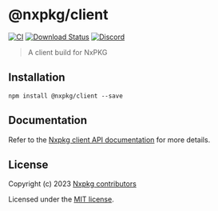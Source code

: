 # @nxpkg/client

[![CI](https://github.com/nxpkg/nxpkg/workflows/CI/badge.svg)](https://github.com/nxpkg/nxpkg/actions?query=workflow%3ACI)
[![Download Status](https://img.shields.io/npm/dm/@nxpkg/client.svg?style=flat-square)](https://www.npmjs.com/package/@nxpkg/client)
[![Discord](https://badgen.net/badge/icon/discord?icon=discord&label)](https://discord.gg/qa8kez8QBx)

> A client build for NxPKG

## Installation

```
npm install @nxpkg/client --save
```

## Documentation

Refer to the [Nxpkg client API documentation](https://docs.nxpkg.khulnasoft.com/api/client.html) for more details.

## License

Copyright (c) 2023 [Nxpkg contributors](https://github.com/nxpkg/nxpkg/graphs/contributors)

Licensed under the [MIT license](LICENSE).

